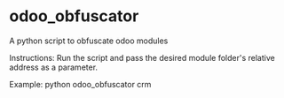 # odoo_obfuscator
A python script to obfuscate odoo modules

Instructions:
Run the script and pass the desired module folder's relative address as a parameter.

Example:
python odoo_obfuscator crm
